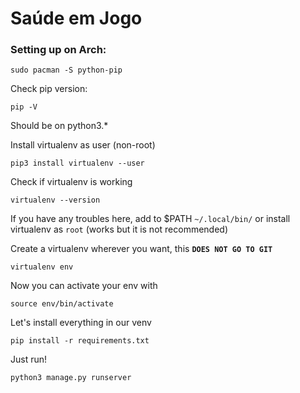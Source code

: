 # Saúde em Jogo

### Setting up on Arch:

```
sudo pacman -S python-pip
```

Check pip version:
```
pip -V
```
Should be on python3.*

Install virtualenv as user (non-root)
```
pip3 install virtualenv --user
```
 Check if virtualenv is working
 ```
virtualenv --version
 ```
 If you have any troubles here, add to $PATH `~/.local/bin/` or install virtualenv as `root` (works but it is not recommended)
 
 Create a virtualenv wherever you want, this __`DOES NOT GO TO GIT`__
 ```
virtualenv env
 ```
 Now you can activate your env with
 ```
source env/bin/activate
 ```
 Let's install everything in our venv
 ```
pip install -r requirements.txt
 ```
 Just run!
 ```
python3 manage.py runserver
 ```
